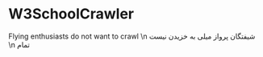 # W3SchoolCrawler
Flying enthusiasts do not want to crawl \n 
شیفتگان پرواز میلی به خزیدن نیست \n 
 تمام 
